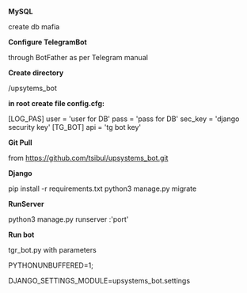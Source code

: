 **MySQL**

create db mafia

**Configure TelegramBot**

through BotFather as per Telegram manual

**Create directory**

/upsytems_bot

**in root create file config.cfg:**

[LOG_PAS]
user = 'user for DB'
pass = 'pass for DB'
sec_key = 'django security key'
[TG_BOT]
api = 'tg bot key'


**Git Pull** 

from https://github.com/tsibul/upsystems_bot.git

**Django**

pip install -r requirements.txt
python3 manage.py migrate

**RunServer**

python3 manage.py runserver :'port'

**Run bot**

tgr_bot.py with parameters

PYTHONUNBUFFERED=1;

DJANGO_SETTINGS_MODULE=upsystems_bot.settings 
